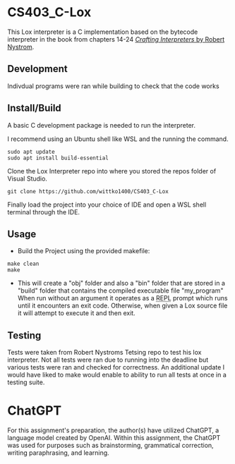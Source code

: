 # CS403_C-Lox
This Lox interpreter is a C implementation based on the bytecode interpreter in the book from chapters 14-24 [*Crafting Interpreters* by Robert Nystrom](https://craftinginterpreters.com/). 

## Development
Indivdual programs were ran while building to check that the code works

## Install/Build
A basic C development package is needed to run the interpreter.

I recommend using an Ubuntu shell like WSL and the running the command.
```
sudo apt update
sudo apt install build-essential
```

Clone the Lox Interpreter repo into where you stored the repos folder of Visual Studio.
```
git clone https://github.com/wittko1400/CS403_C-Lox
```

Finally load the project into your choice of IDE and open a WSL shell terminal through the IDE.
## Usage
- Build the Project using the provided makefile:
```
make clean
make
```
- This will create a "obj" folder and also a "bin" folder that are stored in a "build" folder that contains the compiled executable file "my_program"
When run without an argument it operates as a <abbr title="read-eval-print loop">REPL</abbr> prompt which runs until it encounters an exit code. Otherwise, when given a Lox source file it will attempt to execute it and then exit.

## Testing
Tests were taken from Robert Nystroms Tetsing repo to test his lox interpreter.
Not all tests were ran due to running into the deadline but various tests were ran and checked for correctness. 
An additional update I would have liked to make would enable to ability to run all tests at once in a testing suite.


# ChatGPT
For this assignment's preparation, the author(s) have utilized ChatGPT, a language model created by OpenAI. 
Within this assignment, the ChatGPT was used for purposes such as brainstorming, grammatical correction, writing paraphrasing, and learning.
